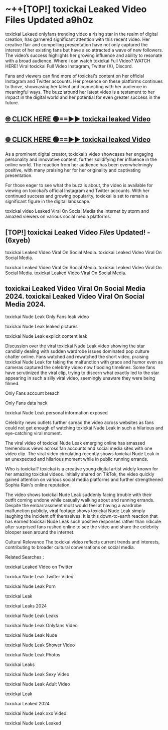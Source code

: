 # ~++[TOP!] toxickai Leaked Video Files Updated a9h0z

 toxickai Lekaed onlyfans trending video a rising star in the realm of digital creation, has garnered significant attention with this recent video. Her creative flair and compelling presentation have not only captured the interest of her existing fans but have also attracted a wave of new followers. The video’s success highlights her growing influence and ability to resonate with a broad audience.
Where i can watch  toxickai Full Video? WATCH HERE! Viral  toxickai Full Video Instagram, Twitter (X), Discord.


Fans and viewers can find more of  toxickai's content on her official Instagram and Twitter accounts. Her presence on these platforms continues to thrive, showcasing her talent and connecting with her audience in meaningful ways. The buzz around her latest video is a testament to her impact in the digital world and her potential for even greater success in the future.


## [🌐 CLICK HERE 🟢==►►  toxickai leaked Video ](https://onlyclips.site?title=toxickai&ref=git)

## [🌐 CLICK HERE 🟢==►►  toxickai leaked Video ](https://onlyclips.site?title=toxickai&ref=git)


As a prominent digital creator,  toxickai’s video showcases her engaging personality and innovative content, further solidifying her influence in the online world. The reaction from her audience has been overwhelmingly positive, with many praising her for her originality and captivating presentation.

For those eager to see what the buzz is about, the video is available for viewing on  toxickai’s official Instagram and Twitter accounts. With her continued success and growing popularity,  toxickai is set to remain a significant figure in the digital landscape.


  toxickai video Leaked Viral On Social Media the internet by storm and amazed viewers on various social media platforms.


## [TOP!]  toxickai Leaked Video *Files* Updated! - (6xyeb) 

 toxickai Leaked Video Viral On Social Media. toxickai Leaked Video Viral On Social Media.

 toxickai Leaked Video Viral On Social Media. toxickai Leaked Video Viral On Social Media. toxickai Leaked Video Viral On Social Media.


##  toxickai Leaked Video Viral On Social Media 2024. toxickai Leaked Video Viral On Social Media 2024.
 toxickai Nude Leak Only Fans leak video

 toxickai Nude Leak leaked pictures

 toxickai Nude Leak explicit content leak

Discussion over the viral  toxickai Nude Leak video showing the star candidly dealing with sudden wardrobe issues dominated pop culture chatter online. Fans watched and rewatched the short video, praising  toxickai Nude Leak for taking the malfunction with grace and humor even as cameras captured the celebrity video now flooding timelines. Some fans have scrutinized the viral clip, trying to discern what exactly led to the star appearing in such a silly viral video, seemingly unaware they were being filmed.


Only Fans account breach

Only Fans data hack

 toxickai Nude Leak personal information exposed

Celebrity news outlets further spread the video across websites as fans could not get enough of watching  toxickai Nude Leak in such a hilarious and eye-catching viral moment.


The viral video of  toxickai Nude Leak emerging online has amassed tremendous views across fan accounts and social media sites with one video clip. The viral video circulating recently shows  toxickai Nude Leak in an unexpected and hilarious moment while in public running errands.


Who is  toxickai?  toxickai is a creative young digital artist widely known for her amazing  toxickai videos. Initially shared on TikTok, the video quickly gained attention on various social media platforms and further strengthened Sophia Rain's online reputation.

The video shows  toxickai Nude Leak suddenly facing trouble with their outfit coming undone while casually walking about and running errands. Despite the embarrassment most would feel at having a wardrobe malfunction publicly, viral footage shows  toxickai Nude Leak simply laughing the incident off themselves. It is this down-to-earth reaction that has earned  toxickai Nude Leak such positive responses rather than ridicule after surprised fans rushed online to see the video and share the celebrity blooper seen around the internet.

Cultural Relevance The  toxickai video reflects current trends and interests, contributing to broader cultural conversations on social media.

Related Searches :

 toxickai Leaked Video on Twitter

 toxickai Nude Leak Twitter Video

 toxickai Nude Leak Porn

 toxickai Leak 

 toxickai Leaks 2024

 toxickai Nude Leak Leaks

 toxickai Nude Leak Onlyfans Video

 toxickai Nude Leak Nude

 toxickai Nude Leak Shower Video

 toxickai Nude Leak Photos

 toxickai Leaks

 toxickai Nude Leak Sexy Video

 toxickai Nude Leak Adult Video

 toxickai Leak

 toxickai Leaked 2024

 toxickai Nude Leak xxx Video

 toxickai Nude Leak Leaked